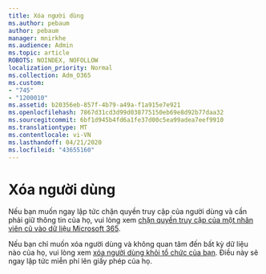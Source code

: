 ```yaml
---
title: Xóa người dùng
ms.author: pebaum
author: pebaum
manager: mnirkhe
ms.audience: Admin
ms.topic: article
ROBOTS: NOINDEX, NOFOLLOW
localization_priority: Normal
ms.collection: Adm_O365
ms.custom:
- "745"
- "1200010"
ms.assetid: b20356eb-857f-4b79-a49a-f1a915e7e921
ms.openlocfilehash: 7867d31cd3d99d038775150eb69e8d92b77daa32
ms.sourcegitcommit: 6bf1d945b4fd6a1fe37d00c5ea99adea7eef9910
ms.translationtype: MT
ms.contentlocale: vi-VN
ms.lasthandoff: 04/21/2020
ms.locfileid: "43655160"
---
```

# <a name="deleting-users"></a>Xóa người dùng

Nếu bạn muốn ngay lập tức chặn quyền truy cập của người dùng và cần phải giữ thông tin của họ, vui lòng xem [chặn quyền truy cập của một nhân viên cũ vào dữ liệu Microsoft 365](https://docs.microsoft.com/office365/admin/add-users/remove-former-employee#block-a-former-employees-access-to-office-365-data).
  
Nếu bạn chỉ muốn xóa người dùng và không quan tâm đến bất kỳ dữ liệu nào của họ, vui lòng xem [xóa người dùng khỏi tổ chức của bạn](https://docs.microsoft.com/office365/admin/add-users/delete-a-user). Điều này sẽ ngay lập tức miễn phí lên giấy phép của họ.
  
